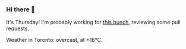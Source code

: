 ### Hi there :wave:

It's Thursday! I'm probably working for [this bunch](https://github.com/kohofinancial), reviewing some pull requests.

Weather in Toronto: overcast, at +16°C.
